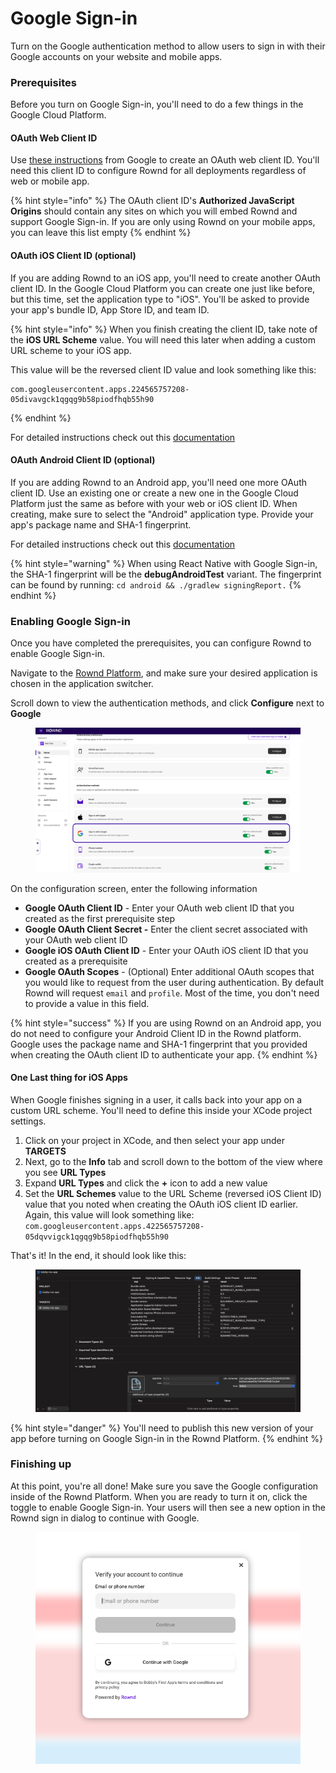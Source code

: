 # Google Sign-in

Turn on the Google authentication method to allow users to sign in with their Google accounts on your website and mobile apps.&#x20;

### Prerequisites

Before you turn on Google Sign-in, you'll need to do a few things in the Google Cloud Platform.&#x20;

#### OAuth Web Client ID

Use [these instructions](https://support.google.com/workspacemigrate/answer/9222992?hl=en) from Google to create an OAuth web client ID. You'll need this client ID to configure Rownd for all deployments regardless of web or mobile app.

{% hint style="info" %}
The OAuth client ID's **Authorized JavaScript Origins** should contain any sites on which you will embed Rownd and support Google Sign-in. If you are only using Rownd on your mobile apps, you can leave this list empty
{% endhint %}

#### OAuth iOS Client ID (optional)

If you are adding Rownd to an iOS app, you'll need to create another OAuth client ID. In the Google Cloud Platform you can create one just like before, but this time, set the application type to "iOS". You'll be asked to provide your app's bundle ID, App Store ID, and team ID.

{% hint style="info" %}
When you finish creating the client ID, take note of the **iOS URL Scheme** value. You will need this later when adding a custom URL scheme to your iOS app.

This value will be the reversed client ID value and look something like this:

```
com.googleusercontent.apps.224565757208-05divavgck1qgqg9b58piodfhqb55h90
```
{% endhint %}

For detailed instructions check out this [documentation](https://support.google.com/cloud/answer/6158849?hl=en#zippy=%2Cnative-applications%2Cios)

#### OAuth Android Client ID (optional)

If you are adding Rownd to an Android app, you'll need one more OAuth client ID. Use an existing one or create a new one in the Google Cloud Platform just the same as before with your web or iOS client ID. When creating, make sure to select the "Android" application type. Provide your app's package name and SHA-1 fingerprint.

For detailed instructions check out this [documentation](https://support.google.com/cloud/answer/6158849?hl=en#zippy=%2Cnative-applications%2Candroid)

{% hint style="warning" %}
When using React Native with Google Sign-in, the SHA-1 fingerprint will be the **debugAndroidTest** variant. The fingerprint can be found by running: `cd android && ./gradlew signingReport.`
{% endhint %}

### Enabling Google Sign-in

Once you have completed the prerequisites, you can configure Rownd to enable Google Sign-in.

Navigate to the [Rownd Platform](https://app.rownd.io), and make sure your desired application is chosen in the application switcher.

Scroll down to view the authentication methods, and click **Configure** next to **Google**

<figure><img src="../../../.gitbook/assets/Screen Shot 2022-10-11 at 1.26.40 PM.png" alt="Google sign in method in the Rownd Platform"><figcaption></figcaption></figure>

On the configuration screen, enter the following information

* **Google OAuth Client ID** - Enter your OAuth web client ID that you created as the first prerequisite step
* **Google OAuth Client Secret -** Enter the client secret associated with your OAuth web client ID
* **Google iOS OAuth Client ID** - Enter your OAuth iOS client ID that you created as a prerequisite
* **Google OAuth Scopes** - (Optional) Enter additional OAuth scopes that you would like to request from the user during authentication. By default Rownd will request `email` and `profile`. Most of the time, you don't need to provide a value in this field.

{% hint style="success" %}
If you are using Rownd on an Android app, you do not need to configure your Android Client ID in the Rownd platform. Google uses the package name and SHA-1 fingerprint that you provided when creating the OAuth client ID to authenticate your app.
{% endhint %}

#### One Last thing for iOS Apps

When Google finishes signing in a user, it calls back into your app on a custom URL scheme. You'll need to define this inside your XCode project settings.

1. Click on your project in XCode, and then select your app under **TARGETS**
2. Next, go to the **Info** tab and scroll down to the bottom of the view where you see **URL Types**
3. Expand **URL Types** and click the **+** icon to add a new value
4. Set the **URL Schemes** value to the URL Scheme (reversed iOS Client ID) value that you noted when creating the OAuth iOS client ID earlier. Again, this value will look something like: `com.googleusercontent.apps.422565757208-05dqvvigck1qgqg9b58piodfhqb55h90`

That's it! In the end, it should look like this:

<figure><img src="../../../.gitbook/assets/image (2).png" alt=""><figcaption></figcaption></figure>

{% hint style="danger" %}
You'll need to publish this new version of your app before turning on Google Sign-in in the Rownd Platform.
{% endhint %}

### Finishing up

At this point, you're all done! Make sure you save the Google configuration inside of the Rownd Platform. When you are ready to turn it on, click the toggle to enable Google Sign-in. Your users will then see a new option in the Rownd sign in dialog to continue with Google.

<figure><img src="../../../.gitbook/assets/image (17).png" alt=""><figcaption></figcaption></figure>


